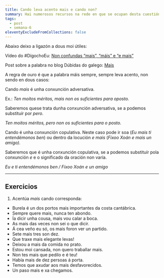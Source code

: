 ```yaml
---
title: Cando leva acento mais e cando non?
summary: Hai numerosos recursos na rede en que se ocupan desta cuestión.
tags:
  - post
  - semana-6
eleventyExcludeFromCollections: false
---
```

Abaixo deixo a ligazón a dous moi útiles:

Vídeo do #DígochoEu: [Non confundas “mais”, “máis” e “e mais”](http://www.crtvg.es/informativos/non-confundas-mais-mais-e-e-mais-digochoeu)

Post sobre a palabra no blog Dúbidas do galego: [Mais](https://dubidasdogalego.wordpress.com/2012/05/28/mais/)

A regra de ouro é que a palabra máis sempre, sempre leva acento, non sendo en dous casos:

Cando *mais* é unha conxunción adversativa.

Ex.: *Ten moitos méritos, mais non os suficientes para oposto.*

Saberemos quese trata dunha conxunción adversativa, se a podemos substituír por *pero*.

*Ten moitos méritos, pero non os suficientes para o posto.*

Cando é unha conxunción copulativa. Neste caso pode ir soa (*Eu mais ti entendémonos ben*) ou dentro da locución *e mais* (*Fíxoo Xoán e mais un amigo).*

Saberemos que é unha conxunción copulativa, se a podemos substituír pola conxunción *e* e o significado da oración non varía.

*Eu e ti entendémonos ben / Fíxoo Xoán e un amigo*

- - -

## Exercicios

1. Acentúa *mais* cando corresponda:

* Burela é un dos portos mais importantes da costa cantábrica.
* Sempre quere mais, nunca ten abondo.
* Ía dicir unha cousa, mais vou calar a boca.
* As mais das veces non sei o que dicir.
* Á cea veño eu só, os mais foron ver un partido.
* Sete mais tres son dez.
* Que traxe mais elegante levas!
* Deixou a mais da comida no prato.
* Estou moi cansada, non quero traballar mais.
* Non tes mais que pedilo e é teu!
* Había mais de dez persoas á porta.
* Temos que axudar aos mais desfavorecidos.
* Un paso mais e xa chegamos.